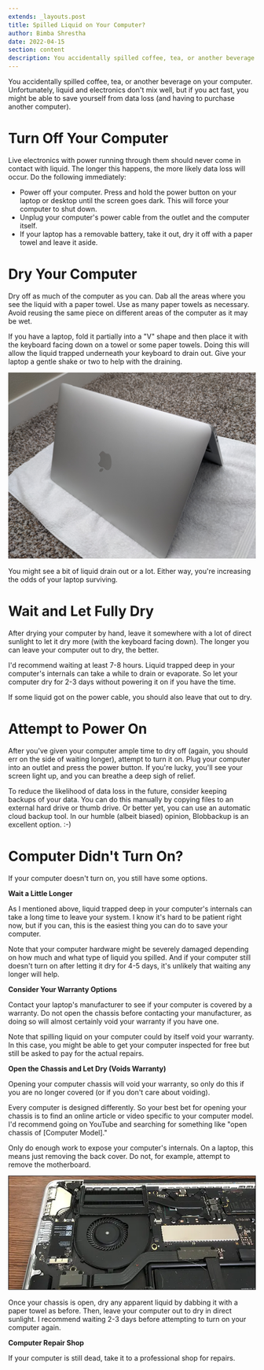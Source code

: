 ```yaml
---
extends: _layouts.post
title: Spilled Liquid on Your Computer?
author: Bimba Shrestha
date: 2022-04-15
section: content
description: You accidentally spilled coffee, tea, or another beverage on your computer. Unfortunately, liquid and electronics don't mix well, but if you act fast, you might be able to save yourself from data loss (and having to purchase another computer).
---
```


You accidentally spilled coffee, tea, or another beverage on your computer. Unfortunately, liquid and electronics don't mix well, but if you act fast, you might be able to save yourself from data loss (and having to purchase another computer). 

# Turn Off Your Computer

Live electronics with power running through them should never come in contact with liquid. The longer this happens, the more likely data loss will occur. Do the following immediately:

* Power off your computer. Press and hold the power button on your laptop or desktop until the screen goes dark. This will force your computer to shut down.
* Unplug your computer's power cable from the outlet and the computer itself. 
* If your laptop has a removable battery, take it out, dry it off with a paper towel and leave it aside.

# Dry Your Computer

Dry off as much of the computer as you can. Dab all the areas where you see the liquid with a paper towel. Use as many paper towels as necessary. Avoid reusing the same piece on different areas of the computer as it may be wet. 

If you have a laptop, fold it partially into a "V" shape and then place it with the keyboard facing down on a towel or some paper towels. Doing this will allow the liquid trapped underneath your keyboard to drain out. Give your laptop a gentle shake or two to help with the draining. 

<img src="/assets/images/spilled-liquid-laptop-upside-down-v.jpg" class="my-8">

You might see a bit of liquid drain out or a lot. Either way, you're increasing the odds of your laptop surviving.  

# Wait and Let Fully Dry

After drying your computer by hand, leave it somewhere with a lot of direct sunlight to let it dry more (with the keyboard facing down). The longer you can leave your computer out to dry, the better. 

I'd recommend waiting at least 7-8 hours. Liquid trapped deep in your computer's internals can take a while to drain or evaporate. So let your computer dry for 2-3 days without powering it on if you have the time.

If some liquid got on the power cable, you should also leave that out to dry. 

# Attempt to Power On

After you've given your computer ample time to dry off (again, you should err on the side of waiting longer), attempt to turn it on. Plug your computer into an outlet and press the power button. If you're lucky, you'll see your screen light up, and you can breathe a deep sigh of relief. 

To reduce the likelihood of data loss in the future, consider keeping backups of your data. You can do this manually by copying files to an external hard drive or thumb drive. Or better yet, you can use an automatic cloud backup tool. In our humble (albeit biased) opinion, Blobbackup is an excellent option. :-) 

# Computer Didn't Turn On?

If your computer doesn't turn on, you still have some options. 

**Wait a Little Longer**

As I mentioned above, liquid trapped deep in your computer's internals can take a long time to leave your system. I know it's hard to be patient right now, but if you can, this is the easiest thing you can do to save your computer.

Note that your computer hardware might be severely damaged depending on how much and what type of liquid you spilled. And if your computer still doesn't turn on after letting it dry for 4-5 days, it's unlikely that waiting any longer will help. 

**Consider Your Warranty Options**

Contact your laptop's manufacturer to see if your computer is covered by a warranty. Do not open the chassis before contacting your manufacturer, as doing so will almost certainly void your warranty if you have one. 

Note that spilling liquid on your computer could by itself void your warranty. In this case, you might be able to get your computer inspected for free but still be asked to pay for the actual repairs. 

**Open the Chassis and Let Dry (Voids Warranty)**

Opening your computer chassis will void your warranty, so only do this if you are no longer covered (or if you don't care about voiding). 

Every computer is designed differently. So your best bet for opening your chassis is to find an online article or video specific to your computer model. I'd recommend going on YouTube and searching for something like "open chassis of [Computer Model]." 

Only do enough work to expose your computer's internals. On a laptop, this means just removing the back cover. Do not, for example, attempt to remove the motherboard. 

<img src="/assets/images/laptop-internal.webp" class="my-8">

Once your chassis is open, dry any apparent liquid by dabbing it with a paper towel as before. Then, leave your computer out to dry in direct sunlight. I recommend waiting 2-3 days before attempting to turn on your computer again. 

**Computer Repair Shop**

If your computer is still dead, take it to a professional shop for repairs.